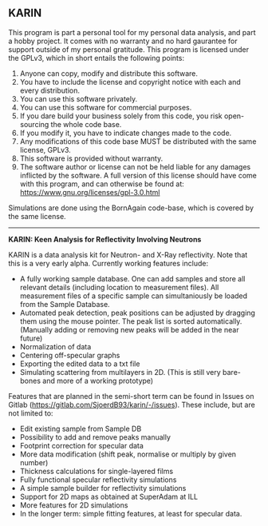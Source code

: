 ## KARIN
This program is part a personal tool for my personal data analysis, and part a hobby project. It comes with no warranty and no hard gaurantee for support outside of my personal gratitude. This program is licensed under the GPLv3, which in short entails the following points:
1. Anyone can copy, modify and distribute this software.
2. You have to include the license and copyright notice with each and every distribution.
3. You can use this software privately.
4. You can use this software for commercial purposes.
5. If you dare build your business solely from this code, you risk open-sourcing the whole code base.
6. If you modify it, you have to indicate changes made to the code.
7. Any modifications of this code base MUST be distributed with the same license, GPLv3.
8. This software is provided without warranty.
9. The software author or license can not be held liable for any damages inflicted by the software.
A full version of this license should have come with this program, and can otherwise be found at: https://www.gnu.org/licenses/gpl-3.0.html

Simulations are done using the BornAgain code-base, which is covered by the same license. 

-----------------------------------------------------------------------------------------------------------------------------------------
**KARIN: Keen Analysis for Reflectivity Involving Neutrons**

KARIN is a data analysis kit for Neutron- and X-Ray reflectivity. 
Note that this is a very early alpha. Currently working features include:

- A fully working sample database. One can add samples and store all relevant details (including location to measurement files). All measurement files of a specific sample can simultaniously be loaded from the Sample Database. 
- Automated peak detection, peak positions can be adjusted by dragging them using the mouse pointer. The peak list is sorted automatically. (Manually adding or removing new peaks will be added in the near future)
- Normalization of data
- Centering off-specular graphs 
- Exporting the edited data to a txt file
- Simulating scattering from multilayers in 2D. (This is still very bare-bones and more of a working prototype)

Features that are planned in the semi-short term can be found in Issues on Gitlab (https://gitlab.com/SjoerdB93/karin/-/issues). These include, but are not limited to:
- Edit existing sample from Sample DB
- Possibility to add and remove peaks manually
- Footprint correction for specular data
- More data modification (shift peak, normalise or multiply by given number)
- Thickness calculations for single-layered films 
- Fully functional specular reflectivity simulations
- A simple sample builder for reflectivity simulations
- Support for 2D maps as obtained at SuperAdam at ILL
- More features for 2D simulations
- In the longer term: simple fitting features, at least for specular data.
